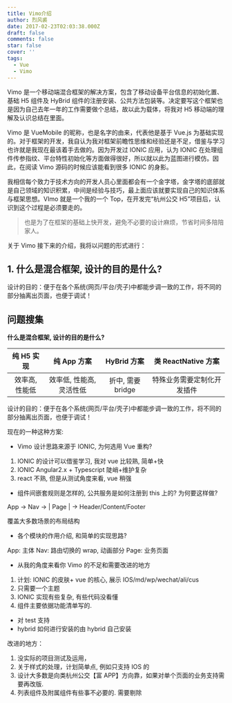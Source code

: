 ```yaml
---
title: Vimo介绍
author: 烈风裘
date: 2017-02-23T02:03:38.000Z
draft: false
comments: false
star: false
cover: ''
tags: 
  - Vue
  - Vimo
---
```


Vimo 是一个移动端混合框架的解决方案，包含了移动设备平台信息的初始化置、基础 H5 组件及 HyBrid 组件的注册安装、公共方法包装等。决定要写这个框架也是因为自己去年一年的工作需要做个总结，故以此为载体，将我对 H5 移动端的理解及认识总结在里面。

Vimo 是 VueMobile 的昵称，也是名字的由来，代表他是基于 Vue.js 为基础实现的。对于框架的开发，我自认为我对框架前瞻性思维和经验还是不足，借鉴与学习也许就是我现在最该着手去做的。因为开发过 IONIC 应用，认为 IONIC 在处理组件传参指纹、平台特性初始化等方面做得很好，所以就以此为蓝图进行模仿。因此，在阅读 Vimo 源码的时候应该能看到很多 IONIC 的身影。

我相信每个致力于技术方向的开发人员心里面都会有一个金字塔，金字塔的底部就是自己领域的知识积累，中间是经验与技巧，最上面应该就要实现自己的知识体系与框架思想。VImo 就是一个我的一个 Top，在开发完“杭州公交 H5”项目后，认识到这个过程是必须要走的。

> 也是为了在框架的基础上快开发，避免不必要的设计麻烦，节省时间多陪陪家人。

关于 Vimo 接下来的介绍，我将以问题的形式进行：

## 1. 什么是混合框架, 设计的目的是什么?

设计的目的：便于在各个系统(网页/平台/壳子)中都能步调一致的工作，将不同的部分抽离出页面，也便于调试！

## 问题搜集

**什么是混合框架, 设计的目的是什么?**

|   纯 H5 实现   |       纯 App 方案        |    HyBrid 方案    |    类 ReactNative 方案     |
| :------------: | :----------------------: | :---------------: | :------------------------: |
| 效率高, 性能低 | 效率低, 性能高, 灵活性低 | 折中, 需要 bridge | 特殊业务需要定制化开发插件 |

设计的目的：便于在各个系统(网页/平台/壳子)中都能步调一致的工作，将不同的部分抽离出页面，也便于调试！

现在的一种这种方案:

* Vimo 设计思路来源于 IONIC, 为何选用 Vue 重构?

1.  IONIC 的设计可以借鉴学习, 我对 vue 比较熟, 简单+快
2.  IONIC Angular2.x + Typescript 陡峭+维护复杂
3.  react 不熟, 但是从测试角度来看, vue 稍强

* 组件间嵌套规则是怎样的, 公共服务是如何注册到 this 上的? 为何要这样做?

App -> Nav -> | Page | -> Header/Content/Footer

覆盖大多数场景的布局结构

* 各个模块的作用介绍, 和简单的实现思路?

App: 主体
Nav: 路由切换的 wrap, 动画部分
Page: 业务页面

* 从我的角度来看你 Vimo 的不足和需要改进的地方

1.  计划: IONIC 的皮肤+ vue 的核心, 展示 IOS/md/wp/wechat/ali/cus
2.  只需要一个主题
3.  IONIC 实现有些复杂, 有些代码没看懂
4.  组件主要依据功能清单写的.

* 对 test 支持
* hybrid 如何进行安装的由 hybrid 自己安装

改进的地方：

1.  没实际的项目测试及运用，
2.  关于样式的处理，计划简单点, 例如只支持 IOS 的
3.  设计大多数是向类杭州公交【富 APP】方向靠，如果对单个页面的业务支持需要再改版.
4.  列表组件及附属组件有些事不必要的. 需要剔除
